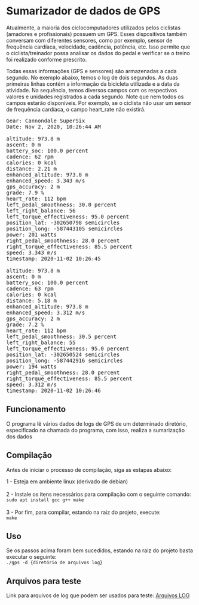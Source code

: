 <h1>Sumarizador de dados de GPS</h1>

<p>Atualmente, a maioria dos ciclocomputadores utilizados pelos ciclistas (amadores e profissionais) possuem um GPS. Esses dispositivos também conversam com diferentes sensores, como por exemplo, sensor de frequência cardíaca, velocidade, cadência, potência, etc. Isso permite que o ciclista/treinador possa analisar os dados do pedal e verificar se o treino foi realizado conforme prescrito.</p>

<p>Todas essas informações (GPS e sensores) são armazenadas a cada segundo. No exemplo abaixo, temos o log de dois segundos. As duas primeiras linhas contém a informação da bicicleta utilizada e a data da atividade. Na sequência, temos diversos campos com os respectivos valores e unidades registrados a cada segundo. Note que nem todos os campos estarão disponíveis. Por exemplo, se o ciclista não usar um sensor de frequência cardíaca, o campo heart_rate não existirá.</p>

<pre class="code">Gear: Cannondale SuperSix
Date: Nov 2, 2020, 10:26:44 AM

altitude: 973.8 m
ascent: 0 m
battery_soc: 100.0 percent
cadence: 62 rpm
calories: 0 kcal
distance: 2.21 m
enhanced_altitude: 973.8 m
enhanced_speed: 3.343 m/s
gps_accuracy: 2 m
grade: 7.9 %
heart_rate: 112 bpm
left_pedal_smoothness: 30.0 percent
left_right_balance: 56
left_torque_effectiveness: 95.0 percent
position_lat: -302650798 semicircles
position_long: -587443105 semicircles
power: 201 watts
right_pedal_smoothness: 28.0 percent
right_torque_effectiveness: 85.5 percent
speed: 3.343 m/s
timestamp: 2020-11-02 10:26:45

altitude: 973.8 m
ascent: 0 m
battery_soc: 100.0 percent
cadence: 63 rpm
calories: 0 kcal
distance: 5.18 m
enhanced_altitude: 973.8 m
enhanced_speed: 3.312 m/s
gps_accuracy: 2 m
grade: 7.2 %
heart_rate: 112 bpm
left_pedal_smoothness: 30.5 percent
left_right_balance: 55
left_torque_effectiveness: 95.0 percent
position_lat: -302650524 semicircles
position_long: -587442916 semicircles
power: 194 watts
right_pedal_smoothness: 28.0 percent
right_torque_effectiveness: 85.5 percent
speed: 3.312 m/s
timestamp: 2020-11-02 10:26:46</pre>

<h2>Funcionamento</h2>
<p>O programa lê vários dados de logs de GPS de um determinado diretório, especificado na chamada do programa, com isso, realiza a sumarização dos dados</p>

<h2>Compilação</h2>
<p>Antes de iniciar o processo de compilação, siga as estapas abaixo:</p>
<p>1 - Esteja em ambiente linux (derivado de debian)<br><br>
2 - Instale os itens necessários para compilação com o seguinte comando:<br>
<code>sudo apt install gcc g++ make</code><br><br>
3 - Por fim, para compilar, estando na raiz do projeto, execute:<br>
<code>make</code></p>

<h2>Uso</h2>
<p>Se os passos acima foram bem sucedidos, estando na raiz do projeto basta executar o seguinte:<br>
<code>./gps -d {diretório de arquivos log}</code>
</p>

  <h2>Arquivos para teste</h2>
Link para arquivos de log que podem ser usados para teste: 
  <a href="https://www.inf.ufpr.br/lesoliveira/ci1002/log2.tar.gz">Arquivos LOG</a>
